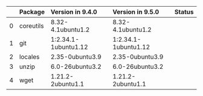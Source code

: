 <!-- markdown-link-check-disable -->

|    | Package   | Version in 9.4.0     | Version in 9.5.0     | Status   |
|---:|:----------|:---------------------|:---------------------|:---------|
|  0 | coreutils | 8.32-4.1ubuntu1.2    | 8.32-4.1ubuntu1.2    |          |
|  1 | git       | 1:2.34.1-1ubuntu1.12 | 1:2.34.1-1ubuntu1.12 |          |
|  2 | locales   | 2.35-0ubuntu3.9      | 2.35-0ubuntu3.9      |          |
|  3 | unzip     | 6.0-26ubuntu3.2      | 6.0-26ubuntu3.2      |          |
|  4 | wget      | 1.21.2-2ubuntu1.1    | 1.21.2-2ubuntu1.1    |          |